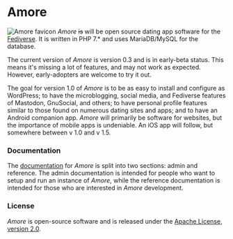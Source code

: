 # Amore

![Amore favicon](https://raw.githubusercontent.com/lafnlab/Amore/master/pub/favicon.ico) *Amore* ~~is~~ will be open source dating app software for the [Fediverse](https://en.wikipedia.org/wiki/Fediverse). It is written in PHP 7.&ast; and uses MariaDB/MySQL for the database.

The current version of *Amore* is version 0.3 and is in early-beta status. This means it's missing a lot of features, and may not work as expected. However, early-adopters are welcome to try it out.

The goal for version 1.0 of *Amore* is to be as easy to install and configure as WordPress; to have the microblogging, social media, and Fediverse features of Mastodon, GnuSocial, and others; to have personal profile features similar to those found on numerous dating sites and apps; and to have an Android companion app. *Amore* will primarily be software for websites, but the importance of mobile apps is undeniable. An iOS app will follow, but somewhere between v 1.0 and v 1.5.

### Documentation
The [documentation](docs/README.md) for *Amore* is split into two sections: admin and reference. The admin documentation is intended for people who want to setup and run an instance of *Amore*, while the reference documentation is intended for those who are interested in *Amore* development.

### License
*Amore* is open-source software and is released under the [Apache License, version 2.0](LICENSE).
